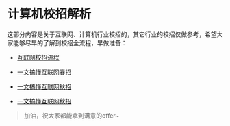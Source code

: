 # 计算机校招解析

这部分内容是关于互联网、计算机行业校招的，其它行业的校招仅做参考，希望大家能够尽早的了解到校招全流程，早做准备：

* [互联网校招流程](https://csguide.cn/offer/campus_process.html)
* [一文搞懂互联网春招](https://csguide.cn/offer/chunzhao.html)
* [一文搞懂互联网秋招](https://csguide.cn/offer/qiuzhao.html)

* [一文搞懂互联网秋招](https://csguide.cn/offer/qiuzhao.html)

> 加油，祝大家都能拿到满意的offer~


